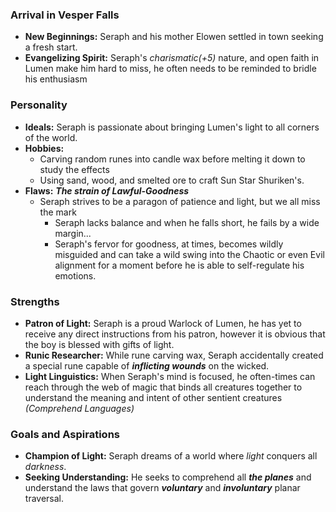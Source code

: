 ### Arrival in Vesper Falls

- **New Beginnings:** Seraph and his mother Elowen settled in town seeking a fresh start.
- **Evangelizing Spirit:** Seraph's *charismatic(+5)* nature, and open faith in Lumen make him hard to miss, he often needs to be reminded to bridle his enthusiasm

### Personality

- **Ideals:** Seraph is passionate about bringing Lumen's light to all corners of the world.
- **Hobbies:** 
    - Carving random runes into candle wax before melting it down to study the effects
    - Using sand, wood, and smelted ore to craft Sun Star Shuriken's.
- **Flaws:** ***The strain of Lawful-Goodness*** 
    - Seraph strives to be a paragon of patience and light, but we all miss the mark
        - Seraph lacks balance and when he falls short, he fails by a wide margin...
        - Seraph's fervor for goodness, at times, becomes wildly misguided and can take a wild swing into the Chaotic or even Evil alignment for a moment before he is able to self-regulate his emotions.
### Strengths

- **Patron of Light:** Seraph is a proud Warlock of Lumen, he has yet to receive any direct instructions from his patron, however it is obvious that the boy is blessed with gifts of light.
- **Runic Researcher:** While rune carving wax, Seraph accidentally created a special rune capable of ***inflicting wounds*** on the wicked.
- **Light Linguistics:** When Seraph's mind is focused, he often-times can reach through the web of magic that binds all creatures together to understand the meaning and intent of other sentient creatures *(Comprehend Languages)*

### Goals and Aspirations

- **Champion of Light:** Seraph dreams of a world where *light* conquers all *darkness*.
- **Seeking Understanding:** He seeks to comprehend all ***the planes*** and understand the laws that govern ***voluntary*** and ***involuntary*** planar traversal.